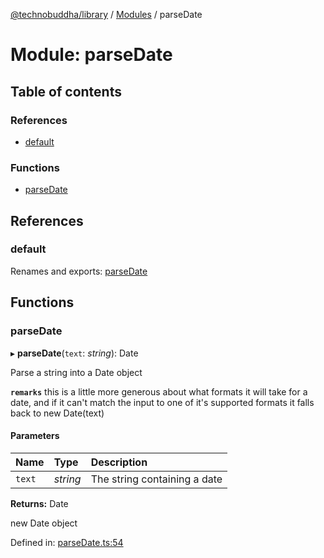 [@technobuddha/library](../../README.md) / [Modules](../Modules.md) / parseDate

# Module: parseDate

## Table of contents

### References

- [default](parsedate.md#default)

### Functions

- [parseDate](parsedate.md#parsedate)

## References

### default

Renames and exports: [parseDate](parsedate.md#parsedate)

## Functions

### parseDate

▸ **parseDate**(`text`: *string*): Date

Parse a string into a Date object

**`remarks`** this is a little more generous about what formats it will take for a date, and if it can't match the input to one of it's supported formats it falls
back to new Date(text)

#### Parameters

| Name | Type | Description |
| :------ | :------ | :------ |
| `text` | *string* | The string containing a date |

**Returns:** Date

new Date object

Defined in: [parseDate.ts:54](../../src/parseDate.ts#L54)

